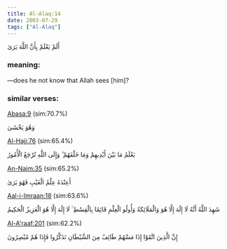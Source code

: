 ```yaml
---
title: Al-Alaq:14
date: 2003-07-29
tags: ["Al-Alaq"]
---
```

أَلَمْ يَعْلَمْ بِأَنَّ اللَّهَ يَرَىٰ
### meaning: 
—does he not know that Allah sees [him]?
### similar verses: 

[Abasa:9](/80/9) (sim:70.7%)

وَهُوَ يَخْشَىٰ

[Al-Hajj:76](/22/76) (sim:65.4%)

يَعْلَمُ مَا بَيْنَ أَيْدِيهِمْ وَمَا خَلْفَهُمْ ۗ وَإِلَى اللَّهِ تُرْجَعُ الْأُمُورُ

[An-Najm:35](/53/35) (sim:65.2%)

أَعِنْدَهُ عِلْمُ الْغَيْبِ فَهُوَ يَرَىٰ

[Aal-i-Imraan:18](/3/18) (sim:63.6%)

شَهِدَ اللَّهُ أَنَّهُ لَا إِلَٰهَ إِلَّا هُوَ وَالْمَلَائِكَةُ وَأُولُو الْعِلْمِ قَائِمًا بِالْقِسْطِ ۚ لَا إِلَٰهَ إِلَّا هُوَ الْعَزِيزُ الْحَكِيمُ

[Al-A'raaf:201](/7/201) (sim:62.2%)

إِنَّ الَّذِينَ اتَّقَوْا إِذَا مَسَّهُمْ طَائِفٌ مِنَ الشَّيْطَانِ تَذَكَّرُوا فَإِذَا هُمْ مُبْصِرُونَ
